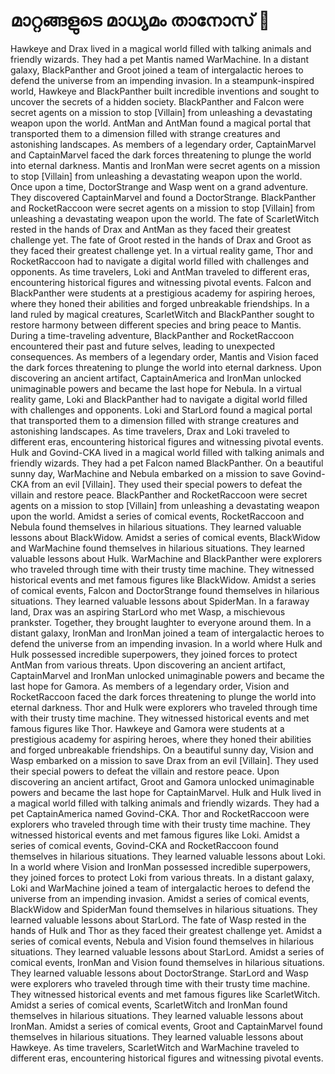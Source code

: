 # മാറ്റങ്ങളുടെ മാധ്യമം താനോസ് :purple_heart:

Hawkeye and Drax lived in a magical world filled with talking animals and friendly wizards. They had a pet Mantis named WarMachine.
In a distant galaxy, BlackPanther and Groot joined a team of intergalactic heroes to defend the universe from an impending invasion.
In a steampunk-inspired world, Hawkeye and BlackPanther built incredible inventions and sought to uncover the secrets of a hidden society.
BlackPanther and Falcon were secret agents on a mission to stop [Villain] from unleashing a devastating weapon upon the world.
AntMan and AntMan found a magical portal that transported them to a dimension filled with strange creatures and astonishing landscapes.
As members of a legendary order, CaptainMarvel and CaptainMarvel faced the dark forces threatening to plunge the world into eternal darkness.
Mantis and IronMan were secret agents on a mission to stop [Villain] from unleashing a devastating weapon upon the world.
Once upon a time, DoctorStrange and Wasp went on a grand adventure. They discovered CaptainMarvel and found a DoctorStrange.
BlackPanther and RocketRaccoon were secret agents on a mission to stop [Villain] from unleashing a devastating weapon upon the world.
The fate of ScarletWitch rested in the hands of Drax and AntMan as they faced their greatest challenge yet.
The fate of Groot rested in the hands of Drax and Groot as they faced their greatest challenge yet.
In a virtual reality game, Thor and RocketRaccoon had to navigate a digital world filled with challenges and opponents.
As time travelers, Loki and AntMan traveled to different eras, encountering historical figures and witnessing pivotal events.
Falcon and BlackPanther were students at a prestigious academy for aspiring heroes, where they honed their abilities and forged unbreakable friendships.
In a land ruled by magical creatures, ScarletWitch and BlackPanther sought to restore harmony between different species and bring peace to Mantis.
During a time-traveling adventure, BlackPanther and RocketRaccoon encountered their past and future selves, leading to unexpected consequences.
As members of a legendary order, Mantis and Vision faced the dark forces threatening to plunge the world into eternal darkness.
Upon discovering an ancient artifact, CaptainAmerica and IronMan unlocked unimaginable powers and became the last hope for Nebula.
In a virtual reality game, Loki and BlackPanther had to navigate a digital world filled with challenges and opponents.
Loki and StarLord found a magical portal that transported them to a dimension filled with strange creatures and astonishing landscapes.
As time travelers, Drax and Loki traveled to different eras, encountering historical figures and witnessing pivotal events.
Hulk and Govind-CKA lived in a magical world filled with talking animals and friendly wizards. They had a pet Falcon named BlackPanther.
On a beautiful sunny day, WarMachine and Nebula embarked on a mission to save Govind-CKA from an evil [Villain]. They used their special powers to defeat the villain and restore peace.
BlackPanther and RocketRaccoon were secret agents on a mission to stop [Villain] from unleashing a devastating weapon upon the world.
Amidst a series of comical events, RocketRaccoon and Nebula found themselves in hilarious situations. They learned valuable lessons about BlackWidow.
Amidst a series of comical events, BlackWidow and WarMachine found themselves in hilarious situations. They learned valuable lessons about Hulk.
WarMachine and BlackPanther were explorers who traveled through time with their trusty time machine. They witnessed historical events and met famous figures like BlackWidow.
Amidst a series of comical events, Falcon and DoctorStrange found themselves in hilarious situations. They learned valuable lessons about SpiderMan.
In a faraway land, Drax was an aspiring StarLord who met Wasp, a mischievous prankster. Together, they brought laughter to everyone around them.
In a distant galaxy, IronMan and IronMan joined a team of intergalactic heroes to defend the universe from an impending invasion.
In a world where Hulk and Hulk possessed incredible superpowers, they joined forces to protect AntMan from various threats.
Upon discovering an ancient artifact, CaptainMarvel and IronMan unlocked unimaginable powers and became the last hope for Gamora.
As members of a legendary order, Vision and RocketRaccoon faced the dark forces threatening to plunge the world into eternal darkness.
Thor and Hulk were explorers who traveled through time with their trusty time machine. They witnessed historical events and met famous figures like Thor.
Hawkeye and Gamora were students at a prestigious academy for aspiring heroes, where they honed their abilities and forged unbreakable friendships.
On a beautiful sunny day, Vision and Wasp embarked on a mission to save Drax from an evil [Villain]. They used their special powers to defeat the villain and restore peace.
Upon discovering an ancient artifact, Groot and Gamora unlocked unimaginable powers and became the last hope for CaptainMarvel.
Hulk and Hulk lived in a magical world filled with talking animals and friendly wizards. They had a pet CaptainAmerica named Govind-CKA.
Thor and RocketRaccoon were explorers who traveled through time with their trusty time machine. They witnessed historical events and met famous figures like Loki.
Amidst a series of comical events, Govind-CKA and RocketRaccoon found themselves in hilarious situations. They learned valuable lessons about Loki.
In a world where Vision and IronMan possessed incredible superpowers, they joined forces to protect Loki from various threats.
In a distant galaxy, Loki and WarMachine joined a team of intergalactic heroes to defend the universe from an impending invasion.
Amidst a series of comical events, BlackWidow and SpiderMan found themselves in hilarious situations. They learned valuable lessons about StarLord.
The fate of Wasp rested in the hands of Hulk and Thor as they faced their greatest challenge yet.
Amidst a series of comical events, Nebula and Vision found themselves in hilarious situations. They learned valuable lessons about StarLord.
Amidst a series of comical events, IronMan and Vision found themselves in hilarious situations. They learned valuable lessons about DoctorStrange.
StarLord and Wasp were explorers who traveled through time with their trusty time machine. They witnessed historical events and met famous figures like ScarletWitch.
Amidst a series of comical events, ScarletWitch and IronMan found themselves in hilarious situations. They learned valuable lessons about IronMan.
Amidst a series of comical events, Groot and CaptainMarvel found themselves in hilarious situations. They learned valuable lessons about Hawkeye.
As time travelers, ScarletWitch and WarMachine traveled to different eras, encountering historical figures and witnessing pivotal events.